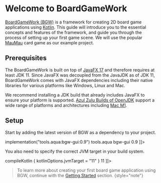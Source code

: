 [MauMauRules]: https://en.wikipedia.org/wiki/Mau_Mau_(card_game)
[BGW]: https://github.com/tudo-aqua/bgw
[JavaFX 17]: https://openjfx.io/openjfx-docs/
[AzulZuluOpenJDK]: https://www.azul.com/downloads/?version=java-11-lts&package=jdk-fx#download-openjdk
[Mac M1]: https://www.azul.com/downloads/?version=java-11-lts&os=macos&architecture=arm-64-bit&package=jdk-fx#download-openjdk

[BoardGameApplicationKDoc]: https://tudo-aqua.github.io/bgw/bgw-gui-kdoc/bgw-gui/tools.aqua.bgw.core/-board-game-application/index.html
[BoardGameSceneKDoc]: bgw-gui/build/dokka/html/bgw-gui/tools.aqua.bgw.core/-board-game-scene/index.html

[MenuSceneKDoc]: bgw-gui-kdoc/bgw-gui/tools.aqua.bgw.core/-menu-scene/index.html
[GameComponentKDoc]: bgw-gui-kdoc/bgw-gui/tools.aqua.bgw.components.gamecomponentviews/-game-component-view/index.html
[StaticComponentViewKDoc]: bgw-gui-kdoc/bgw-gui/tools.aqua.bgw.components/-static-component-view/index.html
[LabelKDoc]: bgw-gui-kdoc/bgw-gui/tools.aqua.bgw.components.uicomponents/-label/index.html
[ButtonKDoc]: bgw-gui-kdoc/bgw-gui/tools.aqua.bgw.components.uicomponents/-button/index.html
[ContainerKDoc]: bgw-gui-kdoc/bgw-gui/tools.aqua.bgw.components.container/-game-component-container/index.html
[CardStackKDoc]: bgw-gui-kdoc/bgw-gui/tools.aqua.bgw.components.container/-card-stack/index.html
[LinearLayoutKDoc]: bgw-gui-kdoc/bgw-gui/tools.aqua.bgw.components.container/-linear-layout/index.html

[showGameSceneKDoc]: bgw-gui-kdoc/bgw-gui/tools.aqua.bgw.core/-board-game-application/show-game-scene.html
[showMenuSceneKDoc]: bgw-gui-kdoc/bgw-gui/tools.aqua.bgw.core/-board-game-application/show-menu-scene.html
[showKDoc]: bgw-gui-kdoc/bgw-gui/tools.aqua.bgw.core/-board-game-application/show.html
[addComponentsKDoc]: bgw-gui-kdoc/bgw-gui/tools.aqua.bgw.core/-scene/add-components.html

[UIComponentDoc]: components/uicomponents/uicomponents.md
[LayoutViewDoc]: components/layout/layout.md
[VisualsDoc]: visual.md
[GettingStarted]: Getting-Started.md
[Kotlin]: https://kotlinlang.org/

# Welcome to BoardGameWork

[BoardGameWork (BGW)][BGW] is a framework for creating 2D board game applications using [Kotlin][Kotlin].
This guide will introduce you to the essential concepts and features of the framework, and guide you through the process
of setting up your first game scene. We will use the popular [MauMau][MauMauRules] card game as our example project.

## Prerequisites

The BoardGameWork is built on top of [JavaFX 17][JavaFX 17] and therefore requires at least JDK 11.
Since JavaFX was decoupled from the JavaJDK as of JDK 11, BoardGameWork comes with JavaFX dependencies including their
native libraries for various platforms like Windows, Linux and Mac.

We recommend installing a JDK build that already includes JavaFX to ensure your platform is supported.
[Azul Zulu Builds of OpenJDK][AzulZuluOpenJDK] support a wide range of platforms and architectures including [Mac M1][Mac M1].

## Setup

Start by adding the latest version of BGW as a dependency to your project.

<tabs group="gradleMaven">
    <tab title="Gradle" group-key="gradle">
        <code-block lang="gradle">
        implementation("tools.aqua:bgw-gui:0.9")
        </code-block>
    </tab>
    <tab title="Maven" group-key="maven">
        <code-block lang="xml">
            <![CDATA[
            <dependency>
              <groupId>tools.aqua</groupId>
              <artifactId>bgw-gui</artifactId>
              <version>0.9</version>
            </dependency>
           ]]>
        </code-block>
    </tab>
</tabs>

You also need to specify the correct JVM target in your build system.

<tabs group="gradleMaven">
    <tab title="Gradle" group-key="gradle">
        <code-block lang="gradle">
            compileKotlin {
                kotlinOptions.jvmTarget = "11"
            }
        </code-block>
    </tab>
    <tab title="Maven" group-key="maven">
        <code-block lang="xml">
            <![CDATA[
            <configuration>
                <jvmTarget>11</jvmTarget>
            </configuration>
            ]]>
        </code-block>
    </tab>
</tabs>

> To learn more about creating your first board game application using BGW, continue with the [Getting Started][GettingStarted] section.
{style="note"}